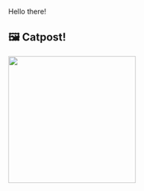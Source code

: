Hello there!



## 🖼️ Catpost!

<sub>
    <img src="https://cdn2.thecatapi.com/images/3qp.gif" height="256">
</sub>

